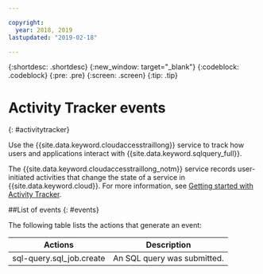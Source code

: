 ```yaml
---

copyright:
  year: 2018, 2019
lastupdated: "2019-02-18"

---
```


{:shortdesc: .shortdesc}
{:new_window: target="_blank"}
{:codeblock: .codeblock}
{:pre: .pre}
{:screen: .screen}
{:tip: .tip}



# Activity Tracker events
{: #activitytracker}

Use the {{site.data.keyword.cloudaccesstraillong}} service to track how users and applications interact with {{site.data.keyword.sqlquery_full}}.

The {{site.data.keyword.cloudaccesstraillong_notm}} service records user-initiated activities that change the state of a service in {{site.data.keyword.cloud}}. 
For more information, see [Getting started with Activity Tracker](https://console.bluemix.net/docs/services/cloud-activity-tracker/index.html#getting-started-with-cla).

##List of events
{: #events}

The following table lists the actions that generate an event:

Actions  |	Description
--- | ---
sql-query.sql_job.create | 	An SQL query was submitted.
